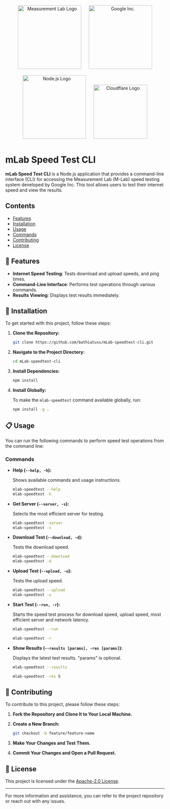 <div align="center">
    <img src="https://cdn-1.webcatalog.io/catalog/m-lab-speed-test/m-lab-speed-test-icon-filled-256.webp?v=1714775025850" alt="Measurement Lab Logo" width="200" style="margin: 10px;"/>
    <img src="https://www.svgrepo.com/show/303108/google-icon-logo.svg" alt="Google Inc." width="200" style="margin: 10px;"/>
    <img src="https://nodejs.org/static/images/logo.svg" alt="Node.js Logo" width="200" style="margin: 10px;"/>
    <img src="https://www.measurementlab.net/images/home/logos/cloudflare.png" alt="Cloudflare Logo" width="170" style="margin: 10px;"/>
</div>

# mLab Speed Test CLI

**mLab Speed Test CLI** is a Node.js application that provides a command-line interface (CLI) for accessing the Measurement Lab (M-Lab) speed testing system developed by Google Inc. This tool allows users to test their internet speed and view the results.

## Contents

- [Features](#features)
- [Installation](#installation)
- [Usage](#usage)
- [Commands](#commands)
- [Contributing](#contributing)
- [License](#license)

## 🎉 Features

- **Internet Speed Testing**: Tests download and upload speeds, and ping times.
- **Command-Line Interface**: Performs test operations through various commands.
- **Results Viewing**: Displays test results immediately.

## 🚀 Installation

To get started with this project, follow these steps:

1. **Clone the Repository:**

   ```bash
   git clone https://github.com/bathiatuss/mLab-speedtest-cli.git
   ```

2. **Navigate to the Project Directory:**

   ```bash
   cd mLab-speedtest-cli
   ```

3. **Install Dependencies:**

   ```bash
   npm install
   ```

4. **Install Globally:**

   To make the `mlab-speedtest` command available globally, run:

   ```bash
   npm install -g .
   ```

## 📋 Usage

You can run the following commands to perform speed test operations from the command line:

### Commands

- **Help (`--help, -h`):**

  Shows available commands and usage instructions.

  ```bash
  mlab-speedtest --help
  mlab-speedtest -h
  ```

- **Get Server (`--server, -s`):**

  Selects the most efficient server for testing.

  ```bash
  mlab-speedtest -server
  mlab-speedtest -s
  ```

- **Download Test (`--download, -d`):**

  Tests the download speed.

  ```bash
  mlab-speedtest --download
  mlab-speedtest -d
  ```

- **Upload Test (`--upload, -u`):**

  Tests the upload speed.

  ```bash
  mlab-speedtest --upload
  mlab-speedtest -u
  ```

- **Start Test (`--run, -r`):**

  Starts the speed test process for download speed, upload speed, most efficient server and network latency.

  ```bash
  mlab-speedtest --run

  mlab-speedtest -r
  ```

- **Show Results (`--results [params], -res [params]`):**

  Displays the latest test results. "params" is optional.

  ```bash
  mlab-speedtest --results

  mlab-speedtest -res 5
  ```

## 👏 Contributing

To contribute to this project, please follow these steps:

1. **Fork the Repository and Clone It to Your Local Machine.**
2. **Create a New Branch:**

   ```bash
   git checkout -b feature/feature-name
   ```

3. **Make Your Changes and Test Them.**
4. **Commit Your Changes and Open a Pull Request.**

## 📄 License

This project is licensed under the [Apache-2.0 License](LICENSE).

---

For more information and assistance, you can refer to the project repository or reach out with any issues.
